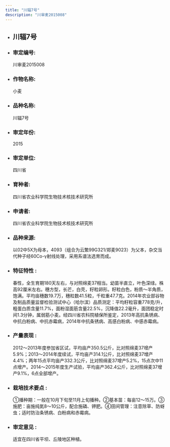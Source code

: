 ```yaml
---
title: "川辐7号"
description: "川审麦2015008"
---
```

* ## 川辐7号
* ###  审定编号:  
   川审麦2015008

*  ### 作物名称:  
   小麦

*   ###  品种名称: 
    川辐7号

*   ### 审定年份: 
    2015

*   ### 审定单位:  
    四川省

*   ### 育种者:  
    四川省农业科学院生物技术核技术研究所

*   ### 申请者:  
    四川省农业科学院生物技术核技术研究所

*   ### 品种来源:  
    以02中5X为母本，4093（组合为云繁99G321/郑麦9023）为父本，杂交当代种子经60Co-γ射线处理，采用系谱法选育而成。

*   ### 特征特性 : 
    春性，全生育期180天左右，与对照绵麦37相当。幼苗半直立，叶色深绿。株高92厘米左右。穗方型，长芒，白壳，籽粒卵形。籽粒白色，粉质～半角质，饱满。平均亩穗数19.7万，穗粒数41.5粒，千粒重47.7克。2014年农业部谷物及制品质量监督检验测试中心（哈尔滨）品质测定：平均籽粒容重778克/升，粗蛋白质含量11.7%，面粉湿面筋含量22.5%，沉降值22.2毫升，面团稳定时间1.3分钟，属弱筋小麦。经四川省农科院植保所鉴定，2013年高抗条锈病、中抗白粉病、中抗赤霉病，2014年中抗条锈病、高感白粉病、中感赤霉病。

*   ### 产量表现 : 
    2012～2013年度参加省区试，平均亩产350.5公斤，比对照绵麦37增产5.9%；2013～2014年度续试，平均亩产314.1公斤，比对照绵麦37增产4.4%；两年15点平均亩产332.3公斤，比对照绵麦37增产5.2%，15点次中11点增产。2014～2015年度生产试验，平均亩产362.4公斤，比对照绵麦37增产9.1%，6点全部增产。

*   ### 栽培技术要点 : 
    ①播种期：一般在10月下旬至11月上旬播种。②基本苗：每亩12～15万。③施肥：亩施纯氮8～10公斤，配合施磷、钾肥。④田间管理：注意除草、防蚜虫；适时防治条锈病、白粉病和赤霉病。

*   ### 审定意见 : 
    适宜在四川省平坝、丘陵地区种植。
